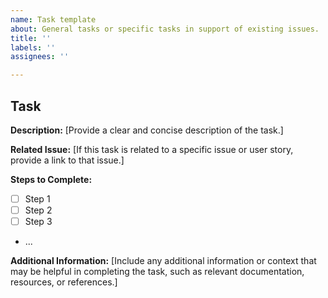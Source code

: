 ```yaml
---
name: Task template
about: General tasks or specific tasks in support of existing issues.
title: ''
labels: ''
assignees: ''

---
```


## Task

**Description:**
[Provide a clear and concise description of the task.]

**Related Issue:**
[If this task is related to a specific issue or user story, provide a link to that issue.]

**Steps to Complete:**
- [ ] Step 1
- [ ] Step 2
- [ ] Step 3
- ...

**Additional Information:**
[Include any additional information or context that may be helpful in completing the task, such as relevant documentation, resources, or references.]
